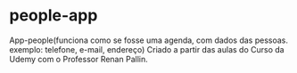 # people-app
App-people(funciona como se fosse uma agenda, com dados das pessoas. exemplo: telefone, e-mail, endereço) Criado a partir das aulas do Curso da Udemy com o Professor Renan Pallin.


